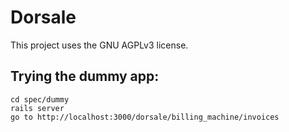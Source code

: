 # Dorsale

This project uses the GNU AGPLv3 license.


## Trying the dummy app:

```
cd spec/dummy
rails server
go to http://localhost:3000/dorsale/billing_machine/invoices
```
